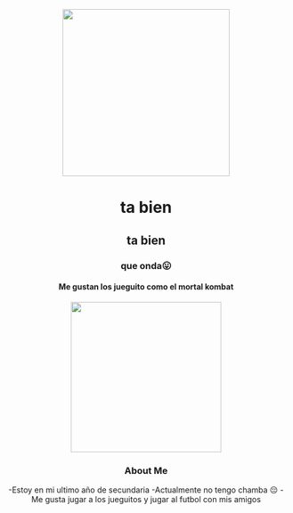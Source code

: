 <div class="header" align="center">
<img src="https://media0.giphy.com/media/WUDGo9jYZzVt3DExhi/giphy.gif?cid=ecf05e478vu5lz3ia5t4ji7zpvevqpp2sv0ib0kohu5yjeqm&ep=v1_gifs_search&rid=giphy.gif&ct=g" width="300">
<h1>ta bien</h1>
<h2>ta bien</h2>
<h3>que onda😛</h3>
<h4>Me gustan los jueguito como el mortal kombat</h4>
<img src="https://media3.giphy.com/media/KeKKaZduCbJo1vIBsa/200w.webp?cid=ecf05e47h6nf2d8xz4ql3skex2d8ytr1wkiitbm1kkaz52dv&ep=v1_gifs_search&rid=200w.webp&ct=g" width="270">

### About Me
-Estoy en mi ultimo año de secundaria
-Actualmente no tengo chamba 😔
-Me gusta jugar a los jueguitos y jugar al futbol con mis amigos
